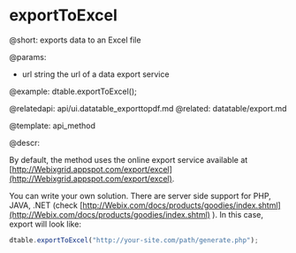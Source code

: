 exportToExcel
=============

@short: exports data to an Excel file
	

@params:
* url	string		the url of a data export service

@example:
dtable.exportToExcel();

@relatedapi:
	api/ui.datatable_exporttopdf.md
@related:
	datatable/export.md

@template:	api_method
	
@descr:

By default, the method uses the online export service available at  [http://Webixgrid.appspot.com/export/excel](http://Webixgrid.appspot.com/export/excel).

You can write your own solution. There are server side support for PHP, JAVA, .NET (check [http://Webix.com/docs/products/goodies/index.shtml](http://Webix.com/docs/products/goodies/index.shtml) ). In this case, export will look like:

~~~js
dtable.exportToExcel("http://your-site.com/path/generate.php");
~~~
